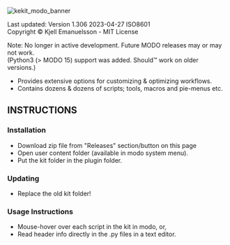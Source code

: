![kekit_modo_banner](https://github.com/kedepot/keKit-Modo/assets/95410139/7c332709-2005-4b61-b1b7-dc3e5dc7bd59)

Last updated: Version 1.306   2023-04-27 ISO8601  
Copyright © Kjell Emanuelsson -  MIT License  

Note: No longer in active development. Future MODO releases may or may not work.  
(Python3 (> MODO 15) support was added. Should™ work on older versions.)  

- Provides extensive options for customizing & optimizing workflows.
- Contains dozens & dozens of scripts; tools, macros and pie-menus etc.

## INSTRUCTIONS
### Installation
- Download zip file from "Releases" section/button on this page
- Open user content folder (available in modo system menu).  
- Put the kit folder in the plugin folder.  

### Updating
- Replace the old kit folder!  

### Usage Instructions  
- Mouse-hover over each script in the kit in modo, or,  
- Read header info directly in the .py files in a text editor.  
